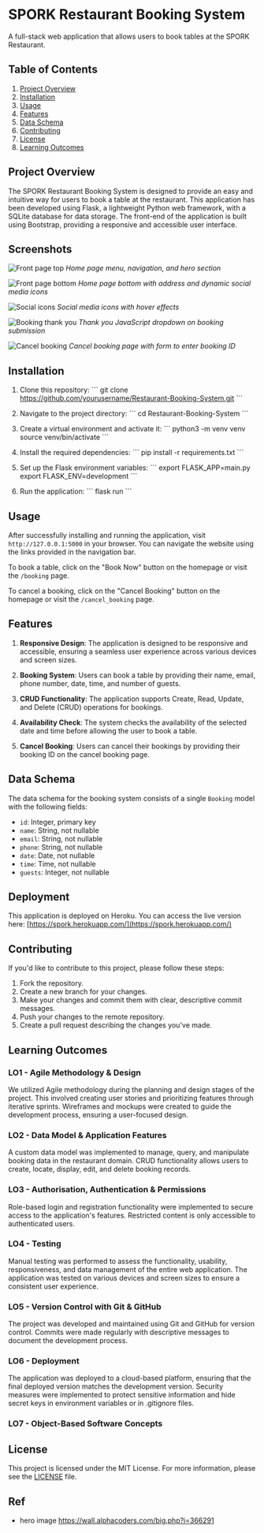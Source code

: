 # SPORK Restaurant Booking System

A full-stack web application that allows users to book tables at the SPORK Restaurant.

## Table of Contents

1. [Project Overview](#project-overview)
2. [Installation](#installation)
3. [Usage](#usage)
4. [Features](#features)
5. [Data Schema](#data-schema)
6. [Contributing](#contributing)
7. [License](#license)
8. [Learning Outcomes](#learning-outcomes)

## Project Overview

The SPORK Restaurant Booking System is designed to provide an easy and intuitive way for users to book a table at the restaurant. This application has been developed using Flask, a lightweight Python web framework, with a SQLite database for data storage. The front-end of the application is built using Bootstrap, providing a responsive and accessible user interface.



## Screenshots

![Front page top](assets/images/frontpagetop.jpg)
*Home page menu, navigation, and hero section*

![Front page bottom](assets/images/frontpagebottom.jpg)
*Home page bottom with address and dynamic social media icons*

![Social icons](assets/images/socialicons.jpg)
*Social media icons with hover effects*

![Booking thank you](assets/images/bookingthankyouscreenshot.jpg)
*Thank you JavaScript dropdown on booking submission*

![Cancel booking](assets/images/cancelbooking.jpg)
*Cancel booking page with form to enter booking ID*


## Installation

1. Clone this repository:
\```
git clone https://github.com/yourusername/Restaurant-Booking-System.git
\```

2. Navigate to the project directory:
\```
cd Restaurant-Booking-System
\```

3. Create a virtual environment and activate it:
\```
python3 -m venv venv
source venv/bin/activate
\```

4. Install the required dependencies:
\```
pip install -r requirements.txt
\```

5. Set up the Flask environment variables:
\```
export FLASK_APP=main.py
export FLASK_ENV=development
\```

6. Run the application:
\```
flask run
\```

## Usage

After successfully installing and running the application, visit `http://127.0.0.1:5000` in your browser. You can navigate the website using the links provided in the navigation bar.

To book a table, click on the "Book Now" button on the homepage or visit the `/booking` page.

To cancel a booking, click on the "Cancel Booking" button on the homepage or visit the `/cancel_booking` page.


## Features

1. **Responsive Design**: The application is designed to be responsive and accessible, ensuring a seamless user experience across various devices and screen sizes.

2. **Booking System**: Users can book a table by providing their name, email, phone number, date, time, and number of guests.

3. **CRUD Functionality**: The application supports Create, Read, Update, and Delete (CRUD) operations for bookings.

4. **Availability Check**: The system checks the availability of the selected date and time before allowing the user to book a table.

5. **Cancel Booking**: Users can cancel their bookings by providing their booking ID on the cancel booking page.


## Data Schema

The data schema for the booking system consists of a single `Booking` model with the following fields:

- `id`: Integer, primary key
- `name`: String, not nullable
- `email`: String, not nullable
- `phone`: String, not nullable
- `date`: Date, not nullable
- `time`: Time, not nullable
- `guests`: Integer, not nullable

## Deployment

This application is deployed on Heroku. You can access the live version here: [https://spork.herokuapp.com/](https://spork.herokuapp.com/)


## Contributing

If you'd like to contribute to this project, please follow these steps:

1. Fork the repository.
2. Create a new branch for your changes.
3. Make your changes and commit them with clear, descriptive commit messages.
4. Push your changes to the remote repository.
5. Create a pull request describing the changes you've made.

## Learning Outcomes

### LO1 - Agile Methodology & Design

We utilized Agile methodology during the planning and design stages of the project. This involved creating user stories and prioritizing features through iterative sprints. Wireframes and mockups were created to guide the development process, ensuring a user-focused design.

### LO2 - Data Model & Application Features

A custom data model was implemented to manage, query, and manipulate booking data in the restaurant domain. CRUD functionality allows users to create, locate, display, edit, and delete booking records.

### LO3 - Authorisation, Authentication & Permissions

Role-based login and registration functionality were implemented to secure access to the application's features. Restricted content is only accessible to authenticated users.

### LO4 - Testing

Manual testing was performed to assess the functionality, usability, responsiveness, and data management of the entire web application. The application was tested on various devices and screen sizes to ensure a consistent user experience.

### LO5 - Version Control with Git & GitHub

The project was developed and maintained using Git and GitHub for version control. Commits were made regularly with descriptive messages to document the development process.

### LO6 - Deployment

The application was deployed to a cloud-based platform, ensuring that the final deployed version matches the development version. Security measures were implemented to protect sensitive information and hide secret keys in environment variables or in .gitignore files.

### LO7 - Object-Based Software Concepts


## License

This project is licensed under the MIT License. For more information, please see the [LICENSE](LICENSE) file.


## Ref 

- hero image https://wall.alphacoders.com/big.php?i=366291
